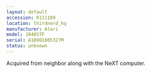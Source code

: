 ```yaml
---
layout: default
accession: R111189
location: thirdnerd_hq
manufacturer: Atari
model: 1040STF
serial: A189Q1005327M
status: unknown
---
```


Acquired from neighbor along with the NeXT computer.
